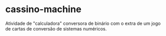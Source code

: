 # cassino-machine
Atividade de "calculadora" conversora de binário com o extra de um jogo de cartas de conversão de sistemas numéricos.
